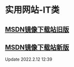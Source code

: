 # 实用网站-IT类
## <a href="https://msdn.itellyou.cn" target="_blank">MSDN镜像下载站旧版</a>
## <a href="https://next.itellyou.cn" target="_blank">MSDN镜像下载站新版</a>
Update 2022.2.12 12:39
